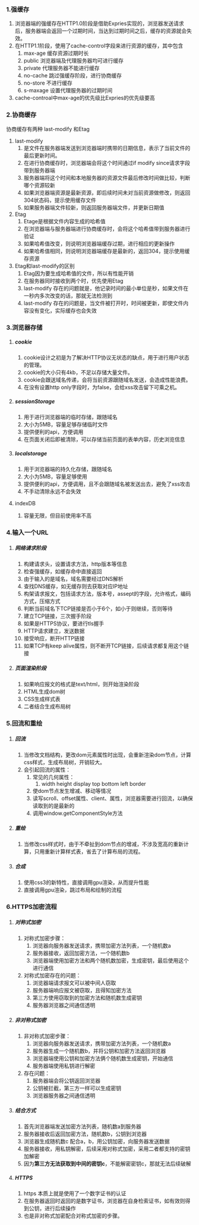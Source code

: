 ### 1.强缓存

1. 浏览器端的强缓存在HTTP1.0阶段是借助Expries实现的，浏览器发送请求后，服务器端会返回一个过期时间，当达到过期时间之后，缓存的资源就会失效。
2. 在HTTP1.1阶段，使用了cache-control字段来进行资源的缓存，其中包含
   1. max-age 缓存资源过期时长
   2. public 浏览器端及代理服务器均可进行缓存
   3. private 代理服务器不能进行缓存
   4. no-cache 跳过强缓存阶段，进行协商缓存
   5. no-store 不进行缓存
   6. s-maxage 设置代理服务器的过期时间
3. cache-controal中max-age的优先级比Expries的优先级要高



### 2.协商缓存

协商缓存有两种 last-modify 和Etag

1. last-modify
   1. 是文件在服务器端发送到浏览器端时携带的日期信息，表示了当前文件的最后更新时间。
   2. 在进行协商缓存时，浏览器端会将这个时间通过if modify since请求字段带到服务器端
   3. 服务器端将这个时间和本地服务器的资源文件最后修改时间做比较，判断哪个资源较新
   4. 如果浏览器端资源是最新资源，即后续时间未对当前资源做修改，则返回304状态码，提示使用缓存文件
   5. 如果服务器端文件较新，则返回服务器端文件，并更新日期值
2. Etag
   1. Etage是根据文件内容生成的哈希值
   2. 在浏览器端与服务器端进行协商缓存时，会将这个哈希值带到服务器进行验证
   3. 如果哈希值改变，则说明浏览器端缓存过期，进行相应的更新操作
   4. 如果哈希值相同，则说明浏览器端缓存是最新的，返回304，提示使用缓存资源
3. Etag和last-modify的区别
   1. Etag因为要生成哈希值的文件，所以有性能开销
   2. 在服务器同时接收到两个时，优先使用Etag
   3. last-modify 存在的问题就是，他记录时间的最小单位是秒，如果文件在一秒内多次改变的话，那就无法检测到
   4. last-modify 存在的问题是，当文件被打开时，时间被更新，即使文件内容没有变化，实际缓存也会失效



### 3.浏览器存储

1. ##### cookie

   1. cookie设计之初是为了解决HTTP协议无状态的缺点，用于进行用户状态的管理。
   2. cookie的大小只有4kb，不足以存储大量文件。
   3. cookie会跟送域名传递，会将当前资源跟随域名发送，会造成性能浪费。
   4. 在没有设置http only字段时，为false，会给xss攻击留下可乘之机。

2. ##### sessionStorage

   1. 用于进行浏览器端的临时存储，跟随域名
   2. 大小为5MB，容量足够存储临时文件
   3. 提供便利的api，方便调用
   4. 在页面关闭后即被清除，可以存储当前页面的表单内容，历史浏览信息

3. ##### localstorage

   1. 用于浏览器端的持久化存储，跟随域名
   2. 大小为5MB，容量足够使用
   3. 提供便利的api，方便调用，且不会跟随域名被发送出去，避免了xss攻击
   4. 不手动清除永远不会失效

4. indexDB

   1. 容量无限，但目前使用率不高



### 4.输入一个URL

1. ##### 网络请求阶段

   1. 构建请求头，设置请求方法，http版本等信息
   2. 检查强缓存，如缓存命中直接返回
   3. 由于输入的是域名，域名需要经过DNS解析
   4. 查找DNS缓存，如无缓存则去获取对应IP地址
   5. 构架请求报文，包括请求方法，版本号，assept的字段，允许格式，编码方式，压缩方式
   6. 判断当前域名下TCP链接是否小于6个，如小于则继续，否则等待
   7. 建立TCP链接，三次握手阶段
   8. 如果是HTTPS协议，要进行tls握手
   9. HTTP请求建立，发送数据
   10. 接受响应，断开HTTP链接
   11. 如果TCP有keep alive属性，则不断开TCP链接，后续请求都复用这个链接

2. ##### 页面渲染阶段

   1. 如果响应报文的格式是text/html，则开始渲染阶段
   2. HTML生成dom树
   3. CSS生成样式表
   4. 二者结合生成布局树



### 5.回流和重绘

1. ##### 回流

   1. 当修改文档结构，更改dom元素属性时出现，会重新渲染dom节点，计算css样式，生成布局树，开销较大。
   2. 会引起回流的属性：
      1. 常见的几何属性：
         1. width height display top bottom left border
      2. 使dom节点发生增减、移动等情况
      3. 读写scroll、offset属性、client、属性，浏览器需要进行回流，以确保读取到的是最新的
      4. 调用window.getComponentStyle方法

2. ##### 重绘

   1. 当修改css样式时，由于不牵扯到dom节点的增减，不涉及宽高的重新计算，只用重新计算样式表，省去了计算布局的流程。

3. ##### 合成

   1. 使用css3的新特性，直接调用gpu渲染，从而提升性能
   2. 直接调用gpu渲染，跳过布局和绘制的流程



### 6.HTTPS加密流程

1. ##### 对称式加密

   1. 对称式加密步骤：
      1. 浏览器向服务器发送请求，携带加密方法列表，一个随机数a
      2. 服务器接收，返回加密方法，一个随机数b
      3. 浏览器端使用加密方法和两个随机数加密，生成密钥，最后使用这个进行通信
   2. 对称式加密存在的问题：
      1. 浏览器端请求报文可以被中间人窃取
      2. 服务器端响应报文被窃取，且得知加密方法
      3. 第三方使用窃取到的加密方法和随机数生成密钥
      4. 服务器浏览器之间通信透明

2. ##### 非对称式加密

   1. 非对称式加密步骤：
      1. 浏览器向服务器发送请求，携带加密方法列表，一个随机数a
      2. 服务器生成一个随机数b，并将公钥和加密方法返回浏览器
      3. 浏览器端使用公钥和加密方法俩个随机数生成密钥，开始通信
      4. 服务器端使用私钥进行解密
   2. 存在问题：
      1. 服务器端会将公钥返回浏览器
      2. 公钥被拦截，第三方一样可以生成密钥
      3. 浏览器服务器之间通信透明

3. ##### 结合方式

   1. 首先浏览器端发送加密方法列表，随机数a到服务器
   2. 服务器接收后返回加密方法，随机数b，公钥到浏览器
   3. 浏览器生成随机数c 配合a，b，用公钥加密，向服务器发送数据
   4. 服务器接收，用私钥解密，后续采用对称式加密，采用二者都支持的密钥加解密
   5. 因为**第三方无法获取到中间的密钥c**，不能解密密钥c，那就无法后续破解

4. ##### HTTPS

   1. https 本质上就是使用了一个数字证书的认证
   2. 在服务器返回时返回的是数字证书，浏览器在自身检索证书，如有效则得到公钥，进行后续操作
   3. 也是非对称式加密配合对称式加密的步骤。